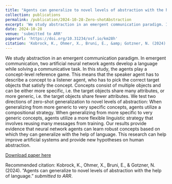 ```yaml
---
title: "Agents can generalize to novel levels of abstraction with the help of language"
collection: publications
permalink: /publication/2024-10-28-Zero-shotAbstraction
excerpt: 'We study abstraction in an emergent communication paradigm. In emergent communication, two artificial neural network agents develop a language while solving a communicative task. In this study, the agents play a concept-level reference game. This means that the speaker agent has to describe a concept to a listener agent, who has to pick the correct target objects that satisfy the concept. Concepts consist of multiple objects and can be either more specific, i.e. the target objects share many attributes, or more generic, i.e. the target objects share fewer attributes. We test two directions of zero-shot generalization to novel levels of abstraction: When generalizing from more generic to very specific concepts, agents utilize a compositional strategy. When generalizing from more specific to very generic concepts, agents utilize a more flexible linguistic strategy that involves reusing many messages from training. Our results provide evidence that neural network agents can learn robust concepts based on which they can generalize with the help of language. This research can help improve artificial systems and provide new hypotheses on human abstraction.'
date: 2024-10-28
venue: 'submitted to ARR'
paperurl: 'https://doi.org/10.31234/osf.io/km28h'
citation: 'Kobrock, K., Ohmer, X., Bruni, E., &amp; Gotzner, N. (2024). “Agents can generalize to novel levels of abstraction with the help of language.” <i>submitted to ARR</i>. '
---
```

We study abstraction in an emergent communication paradigm. In emergent communication, two artificial neural network agents develop a language while solving a communicative task. In this study, the agents play a concept-level reference game. This means that the speaker agent has to describe a concept to a listener agent, who has to pick the correct target objects that satisfy the concept. Concepts consist of multiple objects and can be either more specific, i.e. the target objects share many attributes, or more generic, i.e. the target objects share fewer attributes. We test two directions of zero-shot generalization to novel levels of abstraction: When generalizing from more generic to very specific concepts, agents utilize a compositional strategy. When generalizing from more specific to very generic concepts, agents utilize a more flexible linguistic strategy that involves reusing many messages from training. Our results provide evidence that neural network agents can learn robust concepts based on which they can generalize with the help of language. This research can help improve artificial systems and provide new hypotheses on human abstraction.

[Download paper here](https://doi.org/10.31234/osf.io/km28h)

Recommended citation: Kobrock, K., Ohmer, X., Bruni, E., & Gotzner, N. (2024). “Agents can generalize to novel levels of abstraction with the help of language.” <i>submitted to ARR</i>. 